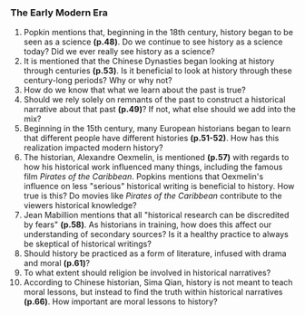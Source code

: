 ### The Early Modern Era
1. Popkin mentions that, beginning in the 18th century, history began to be seen as a science **(p.48)**. Do we continue to see history as a science today? Did we ever really see history as a science?
2. It is mentioned that the Chinese Dynasties began looking at history through centuries **(p.53)**. Is it beneficial to look at history through these century-long periods? Why or why not?
3. How do we know that what we learn about the past is true?
4. Should we rely solely on remnants of the past to construct a historical narrative about that past **(p.49)**? If not, what else should we add into the mix?
5. Beginning in the 15th century, many European historians began to learn that different people have different histories **(p.51-52)**. How has this realization impacted modern history?
6. The historian, Alexandre Oexmelin, is mentioned **(p.57)** with regards to how his historical work influenced many things, including the famous film *Pirates of the Caribbean*. Popkins mentions that Oexmelin's influence on less "serious" historical writing is beneficial to history. How true is this? Do movies like *Pirates of the Caribbean* contribute to the viewers historical knowledge?
7. Jean Mabillion mentions that all "historical research can be discredited by fears" **(p.58)**. As historians in training, how does this affect our understanding of secondary sources? Is it a healthy practice to always be skeptical of historical writings?
8. Should history be practiced as a form of literature, infused with drama and moral **(p.61)**?
9. To what extent should religion be involved in historical narratives?
10. According to Chinese historian, Sima Qian, history is not meant to teach moral lessons, but instead to find the truth within historical narratives **(p.66)**. How important are moral lessons to history?
